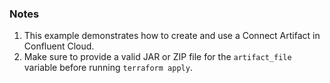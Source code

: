 ### Notes

1. This example demonstrates how to create and use a Connect Artifact in Confluent Cloud.
2. Make sure to provide a valid JAR or ZIP file for the `artifact_file` variable before running `terraform apply`. 